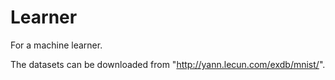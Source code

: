# Learner
For a machine learner.


The datasets can be downloaded from "http://yann.lecun.com/exdb/mnist/".


